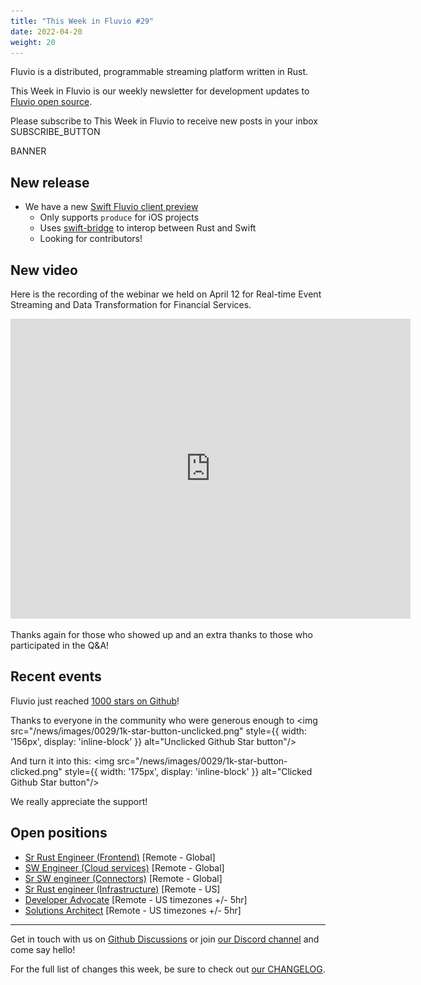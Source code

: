 ```yaml
---
title: "This Week in Fluvio #29"
date: 2022-04-20
weight: 20
---
```

Fluvio is a distributed, programmable streaming platform written in Rust.

This Week in Fluvio is our weekly newsletter for development updates to [Fluvio open source].

Please subscribe to This Week in Fluvio to receive new posts in your inbox
SUBSCRIBE_BUTTON

BANNER


## New release
* We have a new [Swift Fluvio client preview](https://github.com/infinyon/fluvio-client-swift)
  * Only supports `produce` for iOS projects
  * Uses [swift-bridge](https://github.com/chinedufn/swift-bridge) to interop between Rust and Swift
  * Looking for contributors!

## New video
Here is the recording of the webinar we held on April 12 for Real-time Event Streaming and Data Transformation for Financial Services.

<iframe width="640" height="480" src="https://www.youtube.com/embed/wAvyB8367g4" title="YouTube video player" frameborder="0" allow="accelerometer; autoplay; clipboard-write; encrypted-media; gyroscope; picture-in-picture" allowfullscreen></iframe>

Thanks again for those who showed up and an extra thanks to those who participated in the Q&A!
## Recent events
Fluvio just reached [1000 stars on Github](https://github.com/infinyon/fluvio/stargazers)!

Thanks to everyone in the community who were generous enough to  <img src="/news/images/0029/1k-star-button-unclicked.png" style={{ width: '156px', display: 'inline-block' }} alt="Unclicked Github Star button"/>

And turn it into this: <img src="/news/images/0029/1k-star-button-clicked.png" style={{ width: '175px', display: 'inline-block' }}  alt="Clicked Github Star button"/>

We really appreciate the support!

## Open positions
* [Sr Rust Engineer (Frontend)](https://www.infinyon.com/careers/cloud-ui-engineer-senior-level) [Remote - Global]
* [SW Engineer (Cloud services)](https://www.infinyon.com/careers/cloud-engineer-mid-level) [Remote - Global]
* [Sr SW engineer (Connectors)](https://www.infinyon.com/careers/connectors-engineer-senior-level) [Remote - Global]
* [Sr Rust engineer (Infrastructure)](https://www.infinyon.com/careers/infrastructure-engineer-senior-level) [Remote - US]
* [Developer Advocate](https://www.infinyon.com/careers/developer-advocate-mid-senior-level) [Remote - US timezones +/- 5hr]
* [Solutions Architect](https://www.infinyon.com/careers/solutions-architect) [Remote - US timezones +/- 5hr]

---

Get in touch with us on [Github Discussions] or join [our Discord channel] and come say hello!

For the full list of changes this week, be sure to check out [our CHANGELOG].

[Fluvio open source]: https://github.com/infinyon/fluvio
[our CHANGELOG]: https://github.com/infinyon/fluvio/blob/master/CHANGELOG.md
[our Discord channel]: https://discordapp.com/invite/bBG2dTz
[Github Discussions]: https://github.com/infinyon/fluvio/discussions

